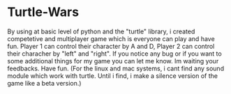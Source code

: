 # Turtle-Wars
By using at basic level of python and the "turtle" library, i created competetive and multiplayer game which is everyone can play and have fun. Player 1 can control their character by A and D, Player 2 can control their characher by "left" and "right". If you notice any bug or if you want to some additional things for my game you can let me know. Im waiting your feedbacks. Have fun.
(For the linux and mac systems, i cant find any sound module which work with turtle. Until i find, i make a silence version of the game like a beta version.)
